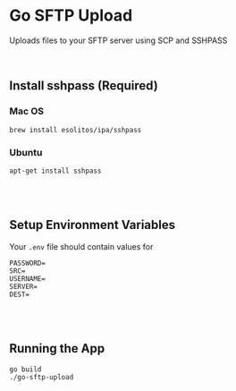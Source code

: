 # Go SFTP Upload
Uploads files to your SFTP server using SCP and SSHPASS

<br/>

## Install sshpass (Required)
### Mac OS
```
brew install esolitos/ipa/sshpass
```
### Ubuntu
```
apt-get install sshpass
```

<br/><br/>

## Setup Environment Variables
Your `.env` file should contain values for
```
PASSWORD=
SRC=
USERNAME=
SERVER=
DEST=
```

<br/><br/>

## Running the App
```
go build
./go-sftp-upload
```

